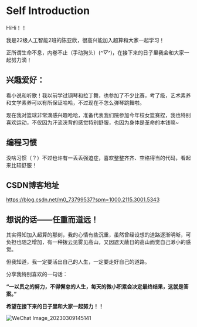 # Self Introduction
HiHi！！

我是22级人工智能2班的陈亚欣，很高兴能加入超算和大家一起学习！

正所谓生命不息，内卷不止（手动狗头）(*^▽^*)，在接下来的日子里我会和大家一起努力滴！

## **兴趣爱好**：

看小说和听歌！我以前学过钢琴和拉丁舞，也参加了不少比赛，考了级，艺术素养和文学素养可以有所保证哈哈，不过现在不怎么弹琴跳舞啦。

现在我对篮球非常滴感兴趣哈哈，准备代表我们院参加今年校女篮赛捏，我也特别喜欢运动，不仅因为汗流浃背的感觉特别舒服，也因为身体是革命的本钱嘛~

## **编程习惯**

没啥习惯（？）不过也许有一丢丢强迫症，喜欢整整齐齐、空格得当的代码，看起来比较舒服！

## **CSDN博客地址**

https://blog.csdn.net/m0_73799537?spm=1000.2115.3001.5343

## **想说的话——任重而道远！**

其实得知加入超算的那刻，我的心情有些沉重，虽然曾经设想的道路逐渐明晰，可负担也随之增加，有一种拨云见雾见高山，又因遮天蔽日的高山而觉自己渺小的感觉。

但我知道，我一定要活出自己的人生，一定要走好自己的道路。

分享我特别喜欢的一句话：

**“一以贯之的努力，不得懈怠的人生，每天的微小积累会决定最终结果，这就是答案。”**

**希望在接下来的日子里和大家一起努力！！**

![WeChat Image_20230309145141](https://user-images.githubusercontent.com/116483698/223943497-479bad97-91ad-452f-bc24-d5c101018193.jpg)

